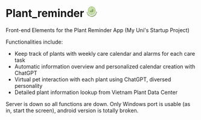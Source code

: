 # Plant_reminder <img src="./layout/img/logo.png" alt="My Logo" style="width: 1em; height: 1em;">

Front-end Elements for the Plant Reminder App (My Uni's Startup Project)

Functionalities include: 
- Keep track of plants with weekly care calendar and alarms for each care task
- Automatic information overview and personalized calendar creation with ChatGPT
- Virtual pet interaction with each plant using ChatGPT, diversed personality
- Detailed plant information lookup from Vietnam Plant Data Center
  
Server is down so all functions are down. Only Windows port is usable (as in, start the screen), android version is totally broken.
